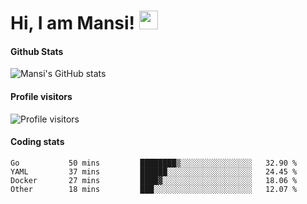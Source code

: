 # Hi, I am Mansi! <img src="https://user-images.githubusercontent.com/1303154/88677602-1635ba80-d120-11ea-84d8-d263ba5fc3c0.gif" width="30px">

#### Github Stats

![Mansi's GitHub stats](https://github-readme-stats.vercel.app/api?username=mansikulkarni96&theme=tokyonight&count_private=true&show_icons=true&hide=contribs)

#### Profile visitors

![Profile visitors](https://visitor-badge.glitch.me/badge?page_id=page.id&left_color=grey&right_color=blue)

#### Coding stats

<!--START_SECTION:waka-->

```text
Go           50 mins         ████████▒░░░░░░░░░░░░░░░░   32.90 %
YAML         37 mins         ██████░░░░░░░░░░░░░░░░░░░   24.45 %
Docker       27 mins         ████▓░░░░░░░░░░░░░░░░░░░░   18.06 %
Other        18 mins         ███░░░░░░░░░░░░░░░░░░░░░░   12.07 %
```

<!--END_SECTION:waka-->
